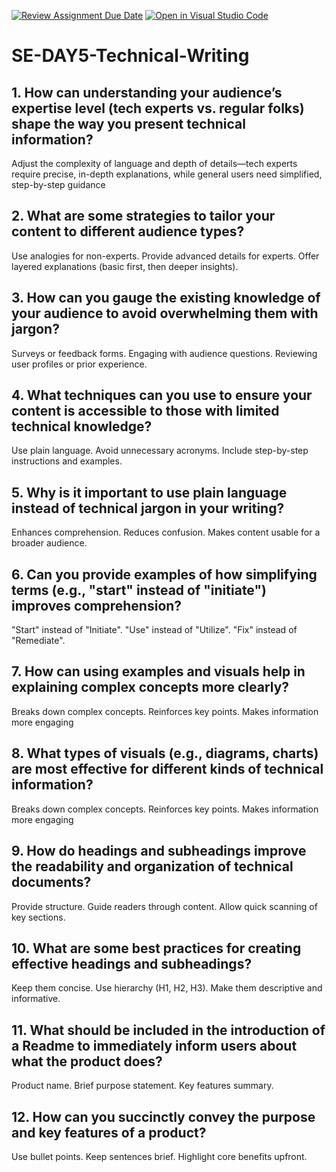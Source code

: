 [![Review Assignment Due Date](https://classroom.github.com/assets/deadline-readme-button-22041afd0340ce965d47ae6ef1cefeee28c7c493a6346c4f15d667ab976d596c.svg)](https://classroom.github.com/a/zsAR-pyY)
[![Open in Visual Studio Code](https://classroom.github.com/assets/open-in-vscode-2e0aaae1b6195c2367325f4f02e2d04e9abb55f0b24a779b69b11b9e10269abc.svg)](https://classroom.github.com/online_ide?assignment_repo_id=18442628&assignment_repo_type=AssignmentRepo)
# SE-DAY5-Technical-Writing
## 1. How can understanding your audience’s expertise level (tech experts vs. regular folks) shape the way you present technical information?
Adjust the complexity of language and depth of details—tech experts require precise, in-depth explanations, while general users need simplified, step-by-step guidance
## 2. What are some strategies to tailor your content to different audience types?
Use analogies for non-experts.
Provide advanced details for experts.
Offer layered explanations (basic first, then deeper insights).
## 3. How can you gauge the existing knowledge of your audience to avoid overwhelming them with jargon?
Surveys or feedback forms.
Engaging with audience questions.
Reviewing user profiles or prior experience.
## 4. What techniques can you use to ensure your content is accessible to those with limited technical knowledge?
Use plain language.
Avoid unnecessary acronyms.
Include step-by-step instructions and examples.
## 5. Why is it important to use plain language instead of technical jargon in your writing?
Enhances comprehension.
Reduces confusion.
Makes content usable for a broader audience.
## 6. Can you provide examples of how simplifying terms (e.g., "start" instead of "initiate") improves comprehension?
"Start" instead of "Initiate".
"Use" instead of "Utilize".
"Fix" instead of "Remediate".
## 7. How can using examples and visuals help in explaining complex concepts more clearly?
Breaks down complex concepts.
Reinforces key points.
Makes information more engaging
## 8. What types of visuals (e.g., diagrams, charts) are most effective for different kinds of technical information?
Breaks down complex concepts.
Reinforces key points.
Makes information more engaging
## 9. How do headings and subheadings improve the readability and organization of technical documents?
Provide structure.
Guide readers through content.
Allow quick scanning of key sections.
## 10. What are some best practices for creating effective headings and subheadings?
Keep them concise.
Use hierarchy (H1, H2, H3).
Make them descriptive and informative.
## 11. What should be included in the introduction of a Readme to immediately inform users about what the product does?
Product name.
Brief purpose statement.
Key features summary.
## 12. How can you succinctly convey the purpose and key features of a product?
Use bullet points.
Keep sentences brief.
Highlight core benefits upfront.
